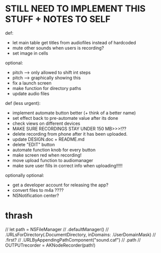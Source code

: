 # STILL NEED TO IMPLEMENT THIS STUFF + NOTES TO SELF

def:
 - let main table get titles from audiofiles instead of hardcoded
 - mute other sounds when users is recording?
 - set image in cells

optional:
 - pitch —> only allowed to shift int steps
 - pitch —> graphically showing this
 - fix a launch screen
 - make function for directory paths
 - update audio files

def (less urgent):
 - implement automate button better (+ think of a better name)
 - set effect back to pre-automate value after its done
 - check views on different devices
 - MAKE SURE RECORDINGS STAY UNDER 150 MB>>>!??
 - delete recording from phone after it has been uploaded.
 - update DESIGN.doc + README.md
 - delete "EDIT" button
 - automate function knob for every button
 - make screen red when recording!
 - move upload function to audiomanager
 - make sure user fills in correct info when uploading!!!!!

optionally optional:
 - get a developer account for releasing the app?
 - convert files to m4a ????
 - NSNotification center?


# thrash

//        let path = NSFileManager
//            .defaultManager()
//            .URLsForDirectory(.DocumentDirectory, inDomains: .UserDomainMask)
//            .first?
//            .URLByAppendingPathComponent("sound.caf")
//            .path
//        OUTPUTrecorder = AKNodeRecorder(path!)
